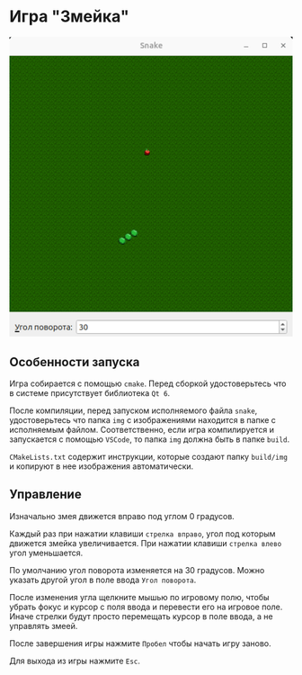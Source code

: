 # Игра "Змейка"

![Demo](img/demo.gif)

## Особенности запуска

Игра собирается с помощью `cmake`. Перед сборкой удостоверьтесь что в системе присутствует библиотека `Qt 6`.

После компиляции, перед запуском исполняемого файла `snake`, удостоверьтесь что папка `img` с изображениями находится в папке с исполняемым файлом. Соответственно, если игра компилируется и запускается с помощью `VSCode`, то папка `img` должна быть в папке `build`. 

`CMakeLists.txt` содержит инструкции, которые создают папку `build/img` и копируют в нее изображения автоматически.

## Управление

Изначально змея движется вправо под углом 0 градусов.

Каждый раз при нажатии клавиши `стрелка вправо`, угол под которым движется змейка увеличивается. При нажатии клавиши `стрелка влево` угол уменьшается.

По умолчанию угол поворота изменяется на 30 градусов. Можно указать другой угол в поле ввода `Угол поворота`. 

После изменения угла щелкните мышью по игровому полю, чтобы убрать фокус и курсор с поля ввода и перевести его на игровое поле. Иначе стрелки будут просто перемещать курсор в поле ввода, а не управлять змеей.

После завершения игры нажмите `Пробел` чтобы начать игру заново.

Для выхода из игры нажмите `Esc`.